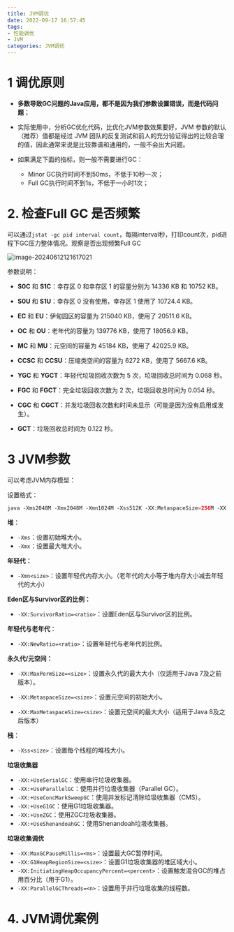 ```yaml
---
title: JVM调优
date: 2022-09-17 16:57:45
tags:
- 性能调优
- JVM
categories: JVM调优
---
```


# 1 调优原则

- **多数导致GC问题的Java应⽤，都不是因为我们参数设置错误，⽽是代码问题**；

- 实际使用中，分析GC优化代码，比优化JVM参数效果要好，JVM 参数的默认（推荐）值都是经过 JVM 团队的反复测试和前人的充分验证得出的比较合理的值，因此通常来说是比较靠谱和通用的，一般不会出大问题。
- 如果满足下面的指标，则一般不需要进行GC：
  - Minor GC执行时间不到50ms，不低于10秒一次；
  - 
    Full GC执行时间不到1s，不低于一小时1次；

# 2. 检查Full GC 是否频繁

可以通过`jstat -gc pid interval count`，每隔interval秒，打印count次，pid进程下GC压力整体情况。观察是否出现频繁Full GC

<img src="https://panyuro.oss-cn-beijing.aliyuncs.com/image-20240612121617021.png" alt="image-20240612121617021" style="zoom: 100%;" />

参数说明：

- **S0C** 和 **S1C**：幸存区 0 和幸存区 1 的容量分别为 14336 KB 和 10752 KB。

- **S0U** 和 **S1U**：幸存区 0 没有使用，幸存区 1 使用了 10724.4 KB。

- **EC** 和 **EU**：伊甸园区的容量为 215040 KB，使用了 20511.6 KB。
- **OC** 和 **OU**：老年代的容量为 139776 KB，使用了 18056.9 KB。
- **MC** 和 **MU**：元空间的容量为 45184 KB，使用了 42025.9 KB。
- **CCSC** 和 **CCSU**：压缩类空间的容量为 6272 KB，使用了 5667.6 KB。
- **YGC** 和 **YGCT**：年轻代垃圾回收次数为 5 次，垃圾回收总时间为 0.068 秒。
- **FGC** 和 **FGCT**：完全垃圾回收次数为 2 次，垃圾回收总时间为 0.054 秒。
- **CGC** 和 **CGCT**：并发垃圾回收次数和时间未显示（可能是因为没有启用或发生）。
- **GCT**：垃圾回收总时间为 0.122 秒。

# 3  JVM参数

可以考虑JVM内存模型：

设置格式：

```java
java ‐Xms2048M ‐Xmx2048M ‐Xmn1024M ‐Xss512K ‐XX:MetaspaceSize=256M ‐XX:MaxMetaspaceSize=256M ‐jar microservice‐eureka‐server.jar 
```

**堆**：

- `-Xms`：设置初始堆大小。
- `-Xmx`：设置最大堆大小。

**年轻代：**

- `-Xmn<size>`：设置年轻代内存大小。（老年代的大小等于堆内存大小减去年轻代的大小）

**Eden区与Survivor区的比例：**

- `-XX:SurvivorRatio=<ratio>`：设置Eden区与Survivor区的比例。

**年轻代与老年代**：

- `-XX:NewRatio=<ratio>`：设置年轻代与老年代的比例。

**永久代/元空间：**

- `-XX:MaxPermSize=<size>`：设置永久代的最大大小（仅适用于Java 7及之前版本）。

- `-XX:MetaspaceSize=<size>`：设置元空间的初始大小。

- `-XX:MaxMetaspaceSize=<size>`：设置元空间的最大大小（适用于Java 8及之后版本）

**栈**：

- `-Xss<size>`：设置每个线程的堆栈大小。

**垃圾收集器**

- `-XX:+UseSerialGC`：使用串行垃圾收集器。
- `-XX:+UseParallelGC`：使用并行垃圾收集器（Parallel GC）。
- `-XX:+UseConcMarkSweepGC`：使用并发标记清除垃圾收集器（CMS）。
- `-XX:+UseG1GC`：使用G1垃圾收集器。
- `-XX:+UseZGC`：使用ZGC垃圾收集器。
- `-XX:+UseShenandoahGC`：使用Shenandoah垃圾收集器。

**垃圾收集调优**

- `-XX:MaxGCPauseMillis=<ms>`：设置最大GC暂停时间。
- `-XX:G1HeapRegionSize=<size>`：设置G1垃圾收集器的堆区域大小。
- `-XX:InitiatingHeapOccupancyPercent=<percent>`：设置触发混合GC的堆占用百分比（用于G1）。
- `-XX:ParallelGCThreads=<n>`：设置用于并行垃圾收集的线程数。

# 4. JVM调优案例

